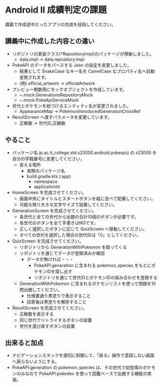 # Android II 成績判定の課題  
講義で作成途中だったアプリの完成を目指してください。

## 講義中に作成した内容との違い  
- リポジトリの実装クラス(*RepositoryImpl)のパッケージが移動しました。
  - data.impl → data.repository.impl 
- PokeAPI のデータをパースする Json の設定を変更しました。
  - 結果として SnakeCase なキー名を CamelCase なプロパティ名へ自動変換されます。 
  - (例) official_artwork → officialArtwork 
- プレビュー関数用にモックオブジェクトを作成しています。
  - ~.mock.GenerationsRepositoryMock
  - ~.mock.PokeApiServiceMock
- 世代とポケモンを紐づけるエンティティ名が変更されました。
  - AppearanceMap → PokemonIntroducedGenerationCrossRef
- ResultScreen へ渡すパラメータを変更しています。
  - 正解数 → 世代ID,正解数

## やること
- パッケージ名 jp.ac.it_college.std.s23000.android.pokequiz の s23000 を自分の学籍番号に変更してください。
  - 変える場所
    - 実際のパッケージ名
    - build.gradle.kts (:app)
      - namespace
      - applicationId
- HomeScreen を完成させてください。
  - 画面中央にタイトルとスタートボタンを縦に並べて配置してください。
  - 可能な限り大きな文字サイズで設置してください。
- GenerationScreen を完成させてください。
  - 各世代と全ての世代から出題の合計10個のボタンが必要です。
  - 各世代のボタンを全て手書きはNGです。
  - 正しく選択したボタンに応じて QuizScreen へ移動してください。
  - すべての世代を選択した場合の世代IDは「0」としてください。
- QuizScreen を完成させてください。
  - リポジトリから GenerationWithPokemon を取ってくる
  - リポジトリを通じてデータが登録済みか確認
    - データが無ければ・・・
      - PokeAPI:generation に含まれる pokemon_species をもとにポケモンIDを探し出す
      - リポジトリを通じて世代IDとポケモンIDの組み合わせを登録する
  - GenerationWithPokemon に含まれるポケモンリストを使って問題を10問出題してください。
    - 仕様書通り黒塗りで表示すること
    - 回答後は黒塗りを解除すること
- ResultScreen を完成させてください。
  - 正解数を表示する
  - 同じ世代でリトライするボタンの設置
  - 世代を選び直すボタンの設置

## 出来ると加点
- ナビゲーションスタックを適切に制御して、「戻る」操作で意図しない画面へ戻らないようにする。
- PokeAPI:generation の pokemon_species は、その世代で初登場のポケモンのみなので
  PokeAPI:pokedex を使って図鑑ベースで出題する機能の実装。